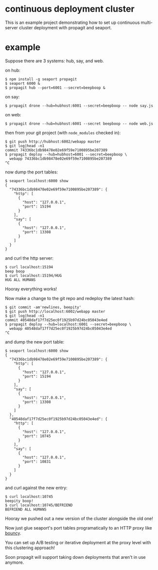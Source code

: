 continuous deployment cluster
=============================

This is an example project demonstrating how to set up continuous multi-server
cluster deployment with propagit and seaport.

example
=======

Suppose there are 3 systems: hub, say, and web.

on hub:

    $ npm install -g seaport propagit
    $ seaport 6000 &
    $ propagit hub --port=6001 --secret=beepboop &
 
on say:

    $ propagit drone --hub=hubhost:6001 --secret=beepboop -- node say.js

on web:

    $ propagit drone --hub=hubhost:6001 --secret beepboop -- node web.js

then from your git project (with `node_modules` checked in):

    $ git push http://hubhost:6002/webapp master
    $ git log|head -n1
    commit 74336bc1db98478e02e69f59e7100895be207389
    $ propagit deploy --hub=hubhost=6001 --secret=beepboop \
      webapp 74336bc1db98478e02e69f59e7100895be207389
    ^C

now dump the port tables:

    $ seaport localhost:6000 show
    {
      "74336bc1db98478e02e69f59e7100895be207389": {
        "http": [
          {
            "host": "127.0.0.1",
            "port": 15194
          }
        ],
        "say": [
          {
            "host": "127.0.0.1",
            "port": 13308
          }
        ]
      }
    }

and curl the http server:

    $ curl localhost:15194
    beep boop
    $ curl localhost:15194/HUG
    HUG ALL HUMANS

Hooray everything works!

Now make a change to the git repo and redeploy the latest hash:

    $ git commit -am'newlines, beepity'
    $ git push http://localhost:6002/webapp master
    $ git log|head -n1
    commit 40548daf17f7d25ec0f1925b97d24bc05043e4ed
    $ propagit deploy --hub=localhost:6001 --secret=beepboop \
      webapp 40548daf17f7d25ec0f1925b97d24bc05043e4ed
    ^C

and dump the new port table:

    $ seaport localhost:6000 show
    {
      "74336bc1db98478e02e69f59e7100895be207389": {
        "http": [
          {
            "host": "127.0.0.1",
            "port": 15194
          }
        ],
        "say": [
          {
            "host": "127.0.0.1",
            "port": 13308
          }
        ]
      },
      "40548daf17f7d25ec0f1925b97d24bc05043e4ed": {
        "http": [
          {
            "host": "127.0.0.1",
            "port": 10745
          }
        ],
        "say": [
          {
            "host": "127.0.0.1",
            "port": 10831
          }
        ]
      }
    }

and curl against the new entry:

    $ curl localhost:10745
    beepity boop!
    $ curl localhost:10745/BEFRIEND
    BEFRIEND ALL HUMANS

Hooray we pushed out a new version of the cluster alongside the old one!

Now just glue seaport's port tables programatically to an HTTP proxy like
[bouncy](https://github.com/substack/bouncy).

You can set up A/B testing or iterative deployment at the proxy level with this
clustering approach!

Soon propagit will support taking down deployments that aren't in use anymore.
